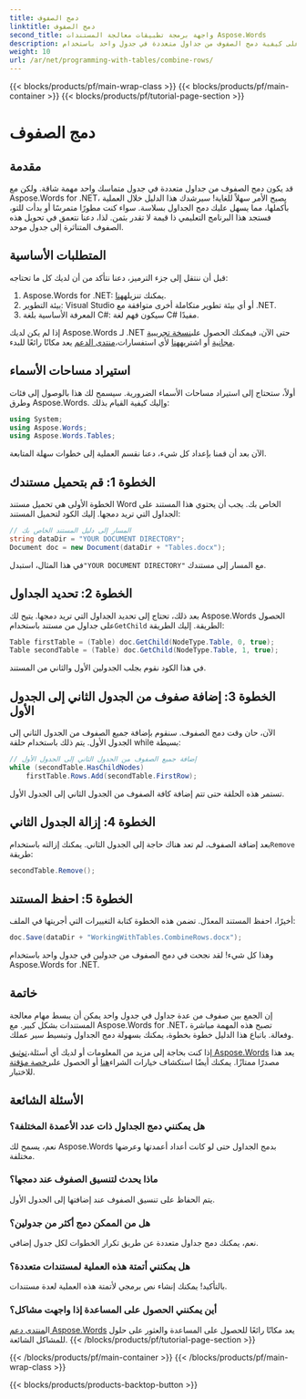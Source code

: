 ```yaml
---
title: دمج الصفوف
linktitle: دمج الصفوف
second_title: واجهة برمجة تطبيقات معالجة المستندات Aspose.Words
description: تعرف على كيفية دمج الصفوف من جداول متعددة في جدول واحد باستخدام Aspose.Words لـ .NET من خلال دليلنا خطوة بخطوة.
weight: 10
url: /ar/net/programming-with-tables/combine-rows/
---
```


{{< blocks/products/pf/main-wrap-class >}}
{{< blocks/products/pf/main-container >}}
{{< blocks/products/pf/tutorial-page-section >}}

# دمج الصفوف

## مقدمة

قد يكون دمج الصفوف من جداول متعددة في جدول متماسك واحد مهمة شاقة. ولكن مع Aspose.Words for .NET، يصبح الأمر سهلاً للغاية! سيرشدك هذا الدليل خلال العملية بأكملها، مما يسهل عليك دمج الجداول بسلاسة. سواء كنت مطورًا متمرسًا أو بدأت للتو، فستجد هذا البرنامج التعليمي ذا قيمة لا تقدر بثمن. لذا، دعنا نتعمق في تحويل هذه الصفوف المتناثرة إلى جدول موحد.

## المتطلبات الأساسية

قبل أن ننتقل إلى جزء الترميز، دعنا نتأكد من أن لديك كل ما تحتاجه:

1.  Aspose.Words for .NET: يمكنك تنزيله[هنا](https://releases.aspose.com/words/net/).
2. بيئة التطوير: Visual Studio أو أي بيئة تطوير متكاملة أخرى متوافقة مع .NET.
3. المعرفة الأساسية بلغة C#: سيكون فهم لغة C# مفيدًا.

 إذا لم يكن لديك Aspose.Words لـ .NET حتى الآن، فيمكنك الحصول على[نسخة تجريبية مجانية](https://releases.aspose.com/) أو اشتريه[هنا](https://purchase.aspose.com/buy) لأي استفسارات،[منتدى الدعم](https://forum.aspose.com/c/words/8) يعد مكانًا رائعًا للبدء.

## استيراد مساحات الأسماء

أولاً، ستحتاج إلى استيراد مساحات الأسماء الضرورية. سيسمح لك هذا بالوصول إلى فئات وطرق Aspose.Words. وإليك كيفية القيام بذلك:

```csharp
using System;
using Aspose.Words;
using Aspose.Words.Tables;
```

الآن بعد أن قمنا بإعداد كل شيء، دعنا نقسم العملية إلى خطوات سهلة المتابعة.

## الخطوة 1: قم بتحميل مستندك

الخطوة الأولى هي تحميل مستند Word الخاص بك. يجب أن يحتوي هذا المستند على الجداول التي تريد دمجها. إليك الكود لتحميل المستند:

```csharp
// المسار إلى دليل المستند الخاص بك
string dataDir = "YOUR DOCUMENT DIRECTORY";
Document doc = new Document(dataDir + "Tables.docx");
```

 في هذا المثال، استبدل`"YOUR DOCUMENT DIRECTORY"` مع المسار إلى مستندك.

## الخطوة 2: تحديد الجداول

 بعد ذلك، تحتاج إلى تحديد الجداول التي تريد دمجها. يتيح لك Aspose.Words الحصول على جداول من مستند باستخدام`GetChild` الطريقة. إليك الطريقة:

```csharp
Table firstTable = (Table) doc.GetChild(NodeType.Table, 0, true);
Table secondTable = (Table) doc.GetChild(NodeType.Table, 1, true);
```

في هذا الكود نقوم بجلب الجدولين الأول والثاني من المستند.

## الخطوة 3: إضافة صفوف من الجدول الثاني إلى الجدول الأول

الآن، حان وقت دمج الصفوف. سنقوم بإضافة جميع الصفوف من الجدول الثاني إلى الجدول الأول. يتم ذلك باستخدام حلقة while بسيطة:

```csharp
// إضافة جميع الصفوف من الجدول الثاني إلى الجدول الأول
while (secondTable.HasChildNodes)
    firstTable.Rows.Add(secondTable.FirstRow);
```

تستمر هذه الحلقة حتى تتم إضافة كافة الصفوف من الجدول الثاني إلى الجدول الأول.

## الخطوة 4: إزالة الجدول الثاني

 بعد إضافة الصفوف، لم تعد هناك حاجة إلى الجدول الثاني. يمكنك إزالته باستخدام`Remove` طريقة:

```csharp
secondTable.Remove();
```

## الخطوة 5: احفظ المستند

أخيرًا، احفظ المستند المعدّل. تضمن هذه الخطوة كتابة التغييرات التي أجريتها في الملف:

```csharp
doc.Save(dataDir + "WorkingWithTables.CombineRows.docx");
```

وهذا كل شيء! لقد نجحت في دمج الصفوف من جدولين في جدول واحد باستخدام Aspose.Words for .NET.

## خاتمة

إن الجمع بين صفوف من عدة جداول في جدول واحد يمكن أن يبسط مهام معالجة المستندات بشكل كبير. مع Aspose.Words for .NET، تصبح هذه المهمة مباشرة وفعالة. باتباع هذا الدليل خطوة بخطوة، يمكنك بسهولة دمج الجداول وتبسيط سير عملك.

إذا كنت بحاجة إلى مزيد من المعلومات أو لديك أي أسئلة،[توثيق Aspose.Words](https://reference.aspose.com/words/net/) يعد هذا مصدرًا ممتازًا. يمكنك أيضًا استكشاف خيارات الشراء[هنا](https://purchase.aspose.com/buy) أو الحصول على[رخصة مؤقتة](https://purchase.aspose.com/temporary-license/) للاختبار.

## الأسئلة الشائعة

### هل يمكنني دمج الجداول ذات عدد الأعمدة المختلفة؟

نعم، يسمح لك Aspose.Words بدمج الجداول حتى لو كانت أعداد أعمدتها وعرضها مختلفة.

### ماذا يحدث لتنسيق الصفوف عند دمجها؟

يتم الحفاظ على تنسيق الصفوف عند إضافتها إلى الجدول الأول.

### هل من الممكن دمج أكثر من جدولين؟

نعم، يمكنك دمج جداول متعددة عن طريق تكرار الخطوات لكل جدول إضافي.

### هل يمكنني أتمتة هذه العملية لمستندات متعددة؟

بالتأكيد! يمكنك إنشاء نص برمجي لأتمتة هذه العملية لعدة مستندات.

### أين يمكنني الحصول على المساعدة إذا واجهت مشاكل؟

 ال[منتدى دعم Aspose.Words](https://forum.aspose.com/c/words/8) يعد مكانًا رائعًا للحصول على المساعدة والعثور على حلول للمشاكل الشائعة.
{{< /blocks/products/pf/tutorial-page-section >}}

{{< /blocks/products/pf/main-container >}}
{{< /blocks/products/pf/main-wrap-class >}}

{{< blocks/products/products-backtop-button >}}
